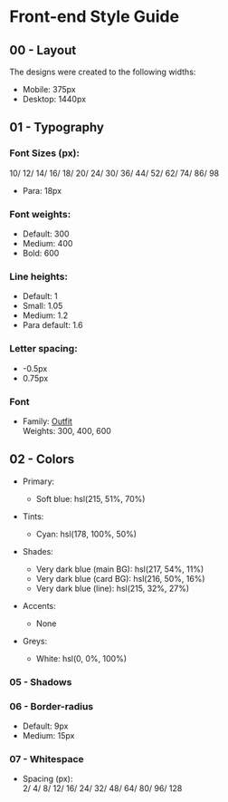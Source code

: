 # Front-end Style Guide

## 00 - Layout

The designs were created to the following widths:

- Mobile: 375px
- Desktop: 1440px

## 01 - Typography

### Font Sizes (px):

10/ 12/ 14/ 16/ 18/ 20/ 24/ 30/ 36/ 44/ 52/ 62/ 74/ 86/ 98

- Para: 18px

### Font weights:

- Default: 300
- Medium: 400
- Bold: 600

### Line heights:

- Default: 1
- Small: 1.05
- Medium: 1.2
- Para default: 1.6

### Letter spacing:

- -0.5px
- 0.75px

### Font

- Family: [Outfit](https://fonts.google.com/specimen/Outfit) \
  Weights: 300, 400, 600

## 02 - Colors

- Primary:

  - Soft blue: hsl(215, 51%, 70%)

- Tints:
  - Cyan: hsl(178, 100%, 50%)
- Shades:
  - Very dark blue (main BG): hsl(217, 54%, 11%)
  - Very dark blue (card BG): hsl(216, 50%, 16%)
  - Very dark blue (line): hsl(215, 32%, 27%)
- Accents:
  - None
- Greys:
  - White: hsl(0, 0%, 100%)

### 05 - Shadows

### 06 - Border-radius

- Default: 9px
- Medium: 15px

### 07 - Whitespace

- Spacing (px): \
  2/ 4/ 8/ 12/ 16/ 24/ 32/ 48/ 64/ 80/ 96/ 128
